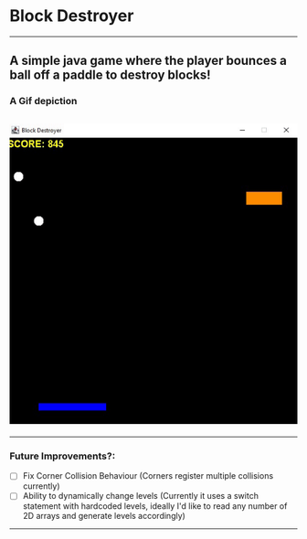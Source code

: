 # Block Destroyer
---
A simple java game where the player bounces a ball off a paddle to destroy blocks!
---
### A Gif depiction
![Air Hockey GIF](https://github.com/Jacob-Lillywhite/BlockDestroyer/blob/master/Screenshots/BlockDestroyer.gif)
---

---
### Future Improvements?: 
- [ ] Fix Corner Collision Behaviour (Corners register multiple collisions currently)
- [ ] Ability to dynamically change levels (Currently it uses a switch statement with hardcoded levels, ideally I'd like to read any number of 2D arrays and generate levels accordingly)
---
